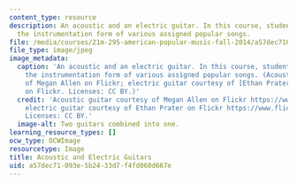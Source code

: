 ```yaml
---
content_type: resource
description: An acoustic and an electric guitar. In this course, students analyzed
  the instrumentation form of various assigned popular songs.
file: /media/courses/21m-295-american-popular-music-fall-2014/a57dec71093e5b2433d7f4fd060d667e_21m-295f14.jpg
file_type: image/jpeg
image_metadata:
  caption: 'An acoustic and an electric guitar. In this course, students analyzed
    the instrumentation form of various assigned popular songs. (Acoustic guitar courtesy
    of Megan Allen on Flickr; electric guitar courtesy of [Ethan Prater](http://www.flickr.com/photos/eprater/8305906536/)
    on Flickr. Licenses: CC BY.)'
  credit: 'Acoustic guitar courtesy of Megan Allen on Flickr https://www.flickr.com/photos/smileeyface1993/8577502476/;
    electric guitar courtesy of Ethan Prater on Flickr https://www.flickr.com/photos/eprater/8305906536/.
    Licenses: CC BY.'
  image-alt: Two guitars combined into one.
learning_resource_types: []
ocw_type: OCWImage
resourcetype: Image
title: Acoustic and Electric Guitars
uid: a57dec71-093e-5b24-33d7-f4fd060d667e
---
```

